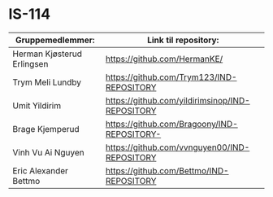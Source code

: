 # IS-114

| Gruppemedlemmer: | Link til repository: |
| ---------------- | -------------------- |
| Herman Kjøsterud Erlingsen | https://github.com/HermanKE/ |
| Trym Meli Lundby | https://github.com/Trym123/IND-REPOSITORY |
| Umit Yildirim   | https://github.com/yildirimsinop/IND-REPOSITORY |
| Brage Kjemperud | https://github.com/Bragoony/IND-REPOSITORY- |
| Vinh Vu Ai Nguyen | https://github.com/vvnguyen00/IND-REPOSITORY |
| Eric Alexander Bettmo | https://github.com/Bettmo/IND-REPOSITORY |
